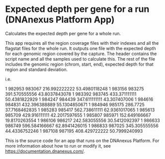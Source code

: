 <!-- dx-header -->
# Expected depth per gene for a run (DNAnexus Platform App)

Calculates the expected depth per gene for a whole run.

This app requires all the region coverage files with their indexes and all the flagstat files for the whole run.
It outputs one file with the expected depth for each genomic region covered by the capture. The header contains the script name and all the samples used to calculate this. The rest of the file includes the genomic region (chrom, start, end), expected depth for that region and standard deviation. 

i.e. 


1       982953  983067  216.992222222   53.4980118248
1       983156  983275  391.570555556   43.8037843078
1       983392  983745  433.371111111   50.4381822929
1       984247  984439  347.611111111   43.307407006
1       984616  984831  432.396388889   55.1304850671
1       984946  985175  286.7725        37.7168462835
1       985283  985417  562.738611111   62.9361017065
1       985613  985709  429.916111111   42.2017597655
1       985807  985971  152.649166667   19.8170263554
1       986106  986217  242.583055556   30.5412092397
1       986633  986749  596.584166667   62.8941426015
1       986833  987025  345.305555556   44.4336752246
1       987108  987195  408.429722222   50.7999240993


This is the source code for an app that runs on the DNAnexus Platform.
For more information about how to run or modify it, see
https://documentation.dnanexus.com/.
<!-- /dx-header -->

<!-- Insert a description of your app here -->

<!--
TODO: This app directory was automatically generated by dx-app-wizard;
please edit this Readme.md file to include essential documentation about
your app that would be helpful to users. (Also see the
Readme.developer.md.) Once you're done, you can remove these TODO
comments.

For more info, see https://documentation.dnanexus.com/developer.
-->
